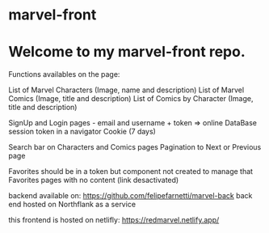 # marvel-front

# Welcome to my marvel-front repo.

Functions availables on the page:

List of Marvel Characters  (Image, name and description)
List of Marvel Comics (Image, title and description)
List of Comics by Character (Image, title and description)

SignUp and Login pages - 
email and username + token => online DataBase
session token in a navigator Cookie (7 days)

Search bar on Characters and Comics pages
Pagination to Next or Previous page

Favorites should be in a token but component not created to manage that
Favorites pages with no content (link desactivated)

backend available on:
https://github.com/felipefarnetti/marvel-back
back end hosted on Northflank as a service

this frontend is hosted on netlifly:
https://redmarvel.netlify.app/

